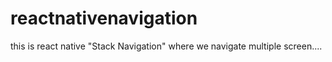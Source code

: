 # reactnativenavigation
this is react native "Stack Navigation" where we navigate multiple screen....
